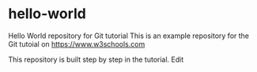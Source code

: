 # hello-world
Hello World repository for Git tutorial
This is an example repository for the Git tutoial on https://www.w3schools.com

This repository is built step by step in the tutorial.
Edit
